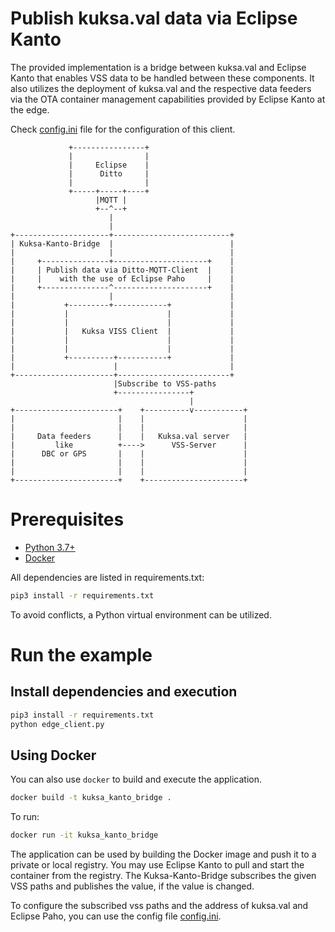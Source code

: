 # Publish kuksa.val data via Eclipse Kanto
The provided implementation is a bridge between kuksa.val and Eclipse Kanto
that enables VSS data to be handled between these components. It also
utilizes the deployment of kuksa.val and the respective data feeders
via the OTA container management capabilities provided by Eclipse Kanto at the edge.

Check [config.ini](config/edge_client.ini) file for the configuration of this client.


```
             +----------------+
             |                |
             |     Eclipse    |
             |      Ditto     |
             |                |
             +-----+-----+----+
                   |MQTT |
                   +--^--+
                      |
                      |
+---------------------+--------------------------+
| Kuksa-Kanto-Bridge  |                          |
|                     |                          |
|     +---------------+---------------------+    |
|     | Publish data via Ditto-MQTT-Client  |    |
|     |    with the use of Eclipse Paho     |    |
|     +---------------^---------------------+    |
|                     |                          |
|           +---------+------------+             |
|           |                      |             |
|           |                      |             |
|           |   Kuksa VISS Client  |             |
|           |                      |             |
|           |                      |             |
|           +----------+-----------+             |
|                      |                         |
+----------------------+-------------------------+
                       |Subscribe to VSS-paths
                       +----------------+
                                        |
+-----------------------+    +----------v-----------+
|                       |    |                      |
|                       |    |                      |
|     Data feeders      |    |   Kuksa.val server   |
|         like          +---->      VSS-Server      |
|      DBC or GPS       |    |                      |
|                       |    |                      |
|                       |    |                      |
+-----------------------+    +----------------------+
```




# Prerequisites
* [Python 3.7+](https://www.python.org/downloads/)
* [Docker](https://docs.docker.com/get-docker/)

All dependencies are listed in requirements.txt:
```bash
pip3 install -r requirements.txt
```
To avoid conflicts, a Python virtual environment can be utilized.


# Run the example

## Install dependencies and execution

```bash
pip3 install -r requirements.txt
python edge_client.py
```

## Using Docker
You can also use `docker` to build and execute the application.

```bash
docker build -t kuksa_kanto_bridge .
```

To run:

```bash
docker run -it kuksa_kanto_bridge
```

The application can be used by building the Docker image and push it to a private or local registry. 
You may use Eclipse Kanto to pull and start the container from the registry.
The Kuksa-Kanto-Bridge subscribes the given VSS paths and publishes the value, if the value is changed.

To configure the subscribed vss paths and the address of kuksa.val and Eclipse Paho, you can use the config file
[config.ini](config/edge_client.ini).

